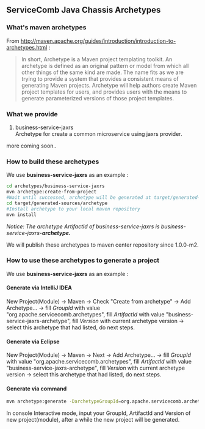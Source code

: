 ## ServiceComb Java Chassis Archetypes
### What's maven archetypes
From http://maven.apache.org/guides/introduction/introduction-to-archetypes.html :

>In short, Archetype is a Maven project templating toolkit. An archetype is defined as an original pattern or model from which all other things of the same kind are made. The name fits as we are trying to provide a system that provides a consistent means of generating Maven projects. Archetype will help authors create Maven project templates for users, and provides users with the means to generate parameterized versions of those project templates.

### What we provide
1. business-service-jaxrs  
  Archetype for create a common microservice using jaxrs provider.

more coming soon.. 

### How to build these archetypes
We use **business-service-jaxrs** as an example :
```bash
cd archetypes/business-service-jaxrs
mvn archetype:create-from-project
#Wait until successed, archetype will be generated at target/generated-sources/archetype
cd target/generated-sources/archetype
#Install archetype to your local maven repository
mvn install
```
*Notice: The archetype ArtifactId of business-service-jaxrs is business-service-jaxrs-**archetype.***

We will publish these archetypes to maven center repository since 1.0.0-m2.

### How to use these archetypes to generate a project
We use **business-service-jaxrs** as an example :
#### Generate via IntelliJ IDEA  
New Project(Module) -> Maven -> Check "Create from archetype" -> Add Archetype... -> fill *GroupId* with value "org.apache.servicecomb.archetypes", fill *ArtifactId* with value "business-service-jaxrs-archetype", fill *Version* with current archetype version -> select this archetype that had listed, do next steps.

#### Generate via Eclipse  
New Project(Module) -> Maven -> Next -> Add Archetype... -> fill *GroupId* with value "org.apache.servicecomb.archetypes", fill *ArtifactId* with value "business-service-jaxrs-archetype", fill *Version* with current archetype version -> select this archetype that had listed, do next steps.

#### Generate via command
```bash
mvn archetype:generate -DarchetypeGroupId=org.apache.servicecomb.archetypes -DarchetypeArtifactId=business-service-jaxrs-archetype -DarchetypeVersion=${archetype-version}
```
In console Interactive mode, input your GroupId, ArtifactId and Version of new project(module), after a while the new project will be generated.